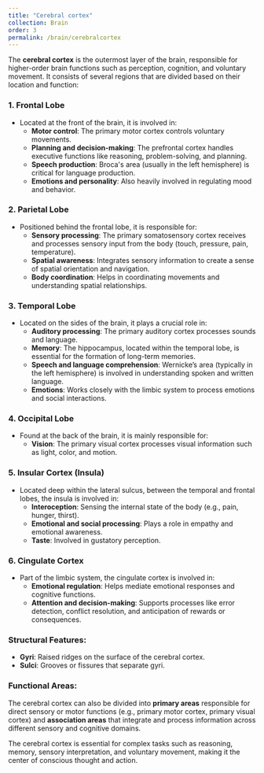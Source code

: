```yaml
---
title: "Cerebral cortex"
collection: Brain
order: 3
permalink: /brain/cerebralcortex
---
```


The **cerebral cortex** is the outermost layer of the brain, responsible for higher-order brain functions such as perception, cognition, and voluntary movement. It consists of several regions that are divided based on their location and function:

### 1. **Frontal Lobe**
   - Located at the front of the brain, it is involved in:
     - **Motor control**: The primary motor cortex controls voluntary movements.
     - **Planning and decision-making**: The prefrontal cortex handles executive functions like reasoning, problem-solving, and planning.
     - **Speech production**: Broca's area (usually in the left hemisphere) is critical for language production.
     - **Emotions and personality**: Also heavily involved in regulating mood and behavior.

### 2. **Parietal Lobe**
   - Positioned behind the frontal lobe, it is responsible for:
     - **Sensory processing**: The primary somatosensory cortex receives and processes sensory input from the body (touch, pressure, pain, temperature).
     - **Spatial awareness**: Integrates sensory information to create a sense of spatial orientation and navigation.
     - **Body coordination**: Helps in coordinating movements and understanding spatial relationships.

### 3. **Temporal Lobe**
   - Located on the sides of the brain, it plays a crucial role in:
     - **Auditory processing**: The primary auditory cortex processes sounds and language.
     - **Memory**: The hippocampus, located within the temporal lobe, is essential for the formation of long-term memories.
     - **Speech and language comprehension**: Wernicke’s area (typically in the left hemisphere) is involved in understanding spoken and written language.
     - **Emotions**: Works closely with the limbic system to process emotions and social interactions.

### 4. **Occipital Lobe**
   - Found at the back of the brain, it is mainly responsible for:
     - **Vision**: The primary visual cortex processes visual information such as light, color, and motion.

### 5. **Insular Cortex (Insula)**
   - Located deep within the lateral sulcus, between the temporal and frontal lobes, the insula is involved in:
     - **Interoception**: Sensing the internal state of the body (e.g., pain, hunger, thirst).
     - **Emotional and social processing**: Plays a role in empathy and emotional awareness.
     - **Taste**: Involved in gustatory perception.

### 6. **Cingulate Cortex**
   - Part of the limbic system, the cingulate cortex is involved in:
     - **Emotional regulation**: Helps mediate emotional responses and cognitive functions.
     - **Attention and decision-making**: Supports processes like error detection, conflict resolution, and anticipation of rewards or consequences.

### Structural Features:
- **Gyri**: Raised ridges on the surface of the cerebral cortex.
- **Sulci**: Grooves or fissures that separate gyri.
  
### Functional Areas:
The cerebral cortex can also be divided into **primary areas** responsible for direct sensory or motor functions (e.g., primary motor cortex, primary visual cortex) and **association areas** that integrate and process information across different sensory and cognitive domains.

The cerebral cortex is essential for complex tasks such as reasoning, memory, sensory interpretation, and voluntary movement, making it the center of conscious thought and action.

